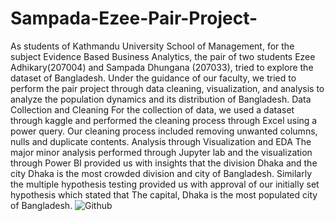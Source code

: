 # Sampada-Ezee-Pair-Project-
As students of Kathmandu University School of Management, for the subject Evidence Based Business Analytics, the pair of two students Ezee Adhikary(207004)  and Sampada Dhungana (207033), tried to explore the dataset of Bangladesh. Under the guidance of our faculty, we tried to perform the pair project through data cleaning, visualization, and analysis to analyze the population dynamics and its distribution of Bangladesh. 
Data Collection and Cleaning
For the collection of data, we used a dataset through kaggle and performed the cleaning process through Excel using a power query. Our cleaning process included removing unwanted columns, nulls and duplicate contents. 
Analysis through Visualization and EDA
The major minor analysis performed through Jupyter lab and the visualization through Power BI provided us with insights that the division Dhaka and the city Dhaka is the most crowded division and city of Bangladesh. Similarly the multiple hypothesis testing provided us with approval of our initially set hypothesis which stated that The capital, Dhaka is the most populated city of Bangladesh. 
![Github](https://github.com/Sampada-Dhungana/Sampada-Ezee-Pair-Project-/assets/159395830/e0d46f5b-8eeb-45c8-bb99-5889b7fbfd37)
